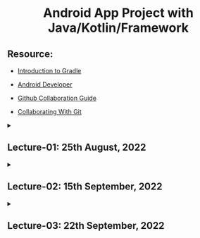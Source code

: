 <h1 align="center">Android App Project with Java/Kotlin/Framework</h1>

<h2>Resource:</h2>

- [Introduction to Gradle](https://static.studytonight.com/android/images/introduction-to-gradle.png)

- [Android Developer](http://developers.android.com/)

- [Github Collaboration Guide](https://medium.com/@jonathanmines/the-ultimate-github-collaboration-guide-df816e98fb67)

- [Collaborating With Git](https://vickysteeves.gitlab.io/collaborating-with-git/collaborating-with-git.html)


<details><summary><h2>Lecture-01: 25th August, 2022</h2></summary>

- Android App with Java or Kotlin
- Database - Firebase
- Install Android Studio. Use emulator or install the app in phone for testing
- Maintain in git repo.

<br>

- First try with basic app with some page. 
- Experiment with intent switching, button, layout etc.
- Then try Database.

</details>

<details><summary><h2>Lecture-02: 15th September, 2022</h2></summary>

- Demo with Android Studio.
- Creating new project.
- File Structure. Gradle Build.

**Android File Structure**
- app
    - manifest
    - java
    - res
- gradle scripts

<br>
<h2>APP</h2>

**1. Manifest files**
- one of the important sections. All activity of app, component, permission.<br>
`<application android:label="EmptyActivity" tools:targetApi="31"...../>`

**2. Java**
- logical file

**3. Res folder**
- drawable (static images that will be used in app)
- layout (design code of UI, can be auto-generated via drag & drop)
- mipmap (icon size proportion with respect to screen size)
- values 
    - color (a color code can be given a name to use later)
    - dimens
    - strings (name of static page/segment used statically. If changed here, applied everywhere.)
- xml

<br>

<h2>Gradle</h2>

- a build system responsible for compilation, testing, deployment and code conversion to .dex file.
<br>It is not a compiler though.
- Gradle is in project/modular level & in applicaiton level(applied to all sub module/subproject).
- build.gralde file twice. once in app, another in gradle. Viewed in project file section.

In modular gradle, dependencies are specified that is third party library to be used in the project. defaultConfig is specified.

<img src="https://static.studytonight.com/android/images/introduction-to-gradle.png"/>

Emulator 
- loading first time will take time
- then after modifying code, run in emulator. This time it doesn't take much time.

Activity
- to run, at least one/default activity is needed as starting point. `Activity denotes template of the page.`
- launcher activity only one. It triggers initial activity.
- against each activity, a layout file(.xml) will be generated.
- AndroidManifest.xml will identify each activity. <br>Apk recognize activities that are in manifest file.

</details>

<details><summary><h2>Lecture-03: 22th September, 2022</h2></summary>

</details>

